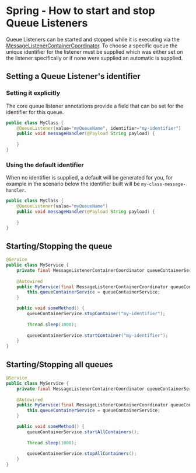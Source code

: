 # Spring - How to start and stop Queue Listeners
Queue Listeners can be started and stopped while it is executing via the
[MessageListenerContainerCoordinator](../../../java-dynamic-sqs-listener-spring/java-dynamic-sqs-listener-spring-api/src/main/java/com/jashmore/sqs/spring/container/MessageListenerContainerCoordinator.java).
To choose a specific queue the unique identifier for the listener must be supplied which was either set on the listener specifically or if none were supplied
an automatic is supplied.

## Setting a Queue Listener's identifier
 
### Setting it explicitly
The core queue listener annotations provide a field that can be set for the identifier for this queue.

```java
public class MyClass {
    @QueueListener(value="myQueueName", identifier="my-identifier")
    public void messageHandler(@Payload String payload) {
        
    }
}
```

### Using the default identifier
When no identifier is supplied, a default will be generated for you, for example in the scenario below the identifier built will be `my-class-message-handler`.

```java
public class MyClass {
    @QueueListener(value="myQueueName")
    public void messageHandler(@Payload String payload) {
        
    }
}
```

## Starting/Stopping the queue

```java
@Service
public class MyService {
    private final MessageListenerContainerCoordinator queueContainerService;
    
    @Autowired
    public MyService(final MessageListenerContainerCoordinator queueContainerService) {
        this.queueContainerService = queueContainerService;    
    }

    public void someMethod() {
        queueContainerService.stopContainer("my-identifier");
        
        Thread.sleep(1000);
        
        queueContainerService.startContainer("my-identifier");
    }
}
```

## Starting/Stopping all queues

```java
@Service
public class MyService {
    private final MessageListenerContainerCoordinator queueContainerService;
    
    @Autowired
    public MyService(final MessageListenerContainerCoordinator queueContainerService) {
        this.queueContainerService = queueContainerService;    
    }

    public void someMethod() {
        queueContainerService.startAllContainers();
        
        Thread.sleep(1000);
        
        queueContainerService.stopAllContainers();
    }
}
```
